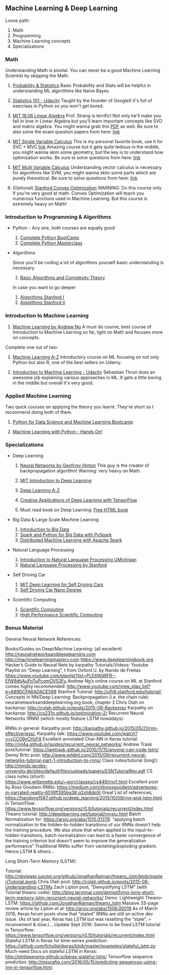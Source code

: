 ## Machine Learning & Deep Learning

Loose path:
1. Math
2. Programming
3. Machine Learning concepts
4. Specializations


### Math
Understanding Math is pivotal. You can never be a good Machine Learning Scientist
by skipping the Math.

  1. [Probability & Statistics](https://www.khanacademy.org/math/probability)
     Basic Probability and Stats will be helpful in understanding ML algorithms like Naive Bayes. 
     
  2. [Statistics 101 - Udacity](https://www.udacity.com/course/intro-to-statistics--st101)
      Taught by the founder of GoogleX it's full of exercises in Python so you won't get bored.
     
  3. [MIT 18.06 Linear Algebra](https://www.youtube.com/watch?v=ZK3O402wf1c&list=PLE7DDD91010BC51F8)
     Prof. Strang is terrific! Not only he'll make you fall in love in Linear Algebra but you'll learn
     important concepts like SVD and matrix algebra. You might wanna grab this [PDF](http://www.math.hcmus.edu.vn/~bxthang/Linear%20algebra%20and%20its%20applications.pdf)
     as well. Be sure to also solve the exam question papers from here: [link](https://ocw.mit.edu/courses/mathematics/18-06-linear-algebra-spring-2010/exams/)
     
  4. [MIT Single Variable Calculus](https://www.youtube.com/watch?v=7K1sB05pE0A&list=PL590CCC2BC5AF3BC1)
     This is my personal favorite book, use it for SVC + MVC [link](https://drive.google.com/open?id=0BwEXorNDIEnFc3VKN3RUOWdRdUE)
     Amazing course but it gets quite tedious in the middle, you might wanna skim some geometry, but the key is
     to understand how optimization works. Be sure to solve questions from here: [link](https://ocw.mit.edu/courses/mathematics/18-01-single-variable-calculus-fall-2006/exams/)
     
  5. [MIT Multi Variable Calculus](https://www.youtube.com/watch?v=PxCxlsl_YwY&list=PL4C4C8A7D06566F38)
     Understanding vector calculus is necessary for algorithms like SVM, you might wanna skim some parts
     which are purely theoretical. Be sure to solve questions from here: [link](https://ocw.mit.edu/courses/mathematics/18-02-multivariable-calculus-fall-2007/exams/)
     
  7. (Optional) [Stanford Convex Optimization](https://lagunita.stanford.edu/courses/Engineering/CVX101/Winter2014/about)
     WARNING: Do this course only if you're very good at math. Convex Optimization will teach you numerous
     functions used in Machine Learning. But this course is extremely heavy on Math!

### Introduction to Programming & Algorithms
  * Python - Any one, both courses are equally good
    1. [Complete Python BootCamp](https://www.udemy.com/complete-python-bootcamp/)
    2. [Complete Python Masterclass](https://www.udemy.com/python-the-complete-python-developer-course/)
    
  * Algorithms
  
    Since you'll be coding a lot of algorithms yourself basic understanding is necessary
    1. [Basic Algorithms and Complexity Theory](https://www.youtube.com/watch?v=o4SGkB_8fFs&list=PLhQjrBD2T382VRUw5ZpSxQSFrxMOdFObl)
    
    In case you want to go deeper
      1. [Algorithms Stanford I](http://online.stanford.edu/course/algorithms-design-and-analysis-part-1)
      2. [Algotithms Stanford II](http://online.stanford.edu/course/algorithms-design-and-analysis-part-2)
 
 
### Introduction to Machine Learning

  1. [Machine Learning by Andrew Ng](https://www.coursera.org/learn/machine-learning)
     A must do course, best course of Introduction to Machine Learning so far, light on Math and focuses more on concepts.
     
  Complete one out of two:
  
  1. [Machine Learning A-Z](https://www.udemy.com/machinelearning/)
     Introductory course on ML focusing on not only Python but also R, one of the best sellers on Udemy.

  2. [Introduction to Machine Learning - Udacity](https://www.udacity.com/course/intro-to-machine-learning--ud120)
     Sebastian Thrun does an awesome job explaining various approaches in ML. It gets a little boring in the middle
     but overall it's very good. 


### Applied Machine Learning
  Two quick courses on applying the theory you learnt. They're short so I recommend doing both of them. 
  
  1. [Python for Data Science and Machine Learning Bootcamp](https://www.udemy.com/python-for-data-science-and-machine-learning-bootcamp/)

  2. [Machine Learning with Python - Hands On!](https://www.udemy.com/data-science-and-machine-learning-with-python-hands-on/)
  
    
### Specializations

  * Deep Learning
  
    1. [Neural Networks by Geofrrey Hinton](https://www.coursera.org/learn/neural-networks)
       This guy is the creator of backpropagation algorithm! Warning: very heavy on Math.
       
    2. [MIT Introduction to Deep Learning](http://introtodeeplearning.com/index.html)
    
    2. [Deep Learning A-Z](https://www.udemy.com/deeplearning/)
    
    3. [Creative Applications of Deep Learning with TensorFlow](https://www.kadenze.com/courses/creative-applications-of-deep-learning-with-tensorflow/info)
   
    4. Must read book on Deep Learning: [Free HTML book](http://www.deeplearningbook.org/)

  * Big Data & Large Scale Machine Learning
  
    1. [Introduction to Big Data](https://www.coursera.org/learn/big-data-introduction)
    2. [Spark and Python for Big Data with PySpark](https://www.udemy.com/spark-and-python-for-big-data-with-pyspark/)
    3. [Distributed Machine Learning with Apache Spark](https://www.edx.org/course/distributed-machine-learning-apache-uc-berkeleyx-cs120x)
    
  * Natural Language Processing
  
    1. [Introduction to Natural Language Processing UMichigan](http://academictorrents.com/details/78515f90de063ffc144be5e7e726c03849b4e0ed)
    2. [Natural Language Processing by Stanford](http://academictorrents.com/details/d2c8f8f1651740520b7dfab23438d89bc8c0c0ab)
    
  * Self Driving Car
  
    1. [MIT Deep Learning for Self Driving Cars](http://selfdrivingcars.mit.edu/)
    2. [Self Driving Car Nano Degree](https://in.udacity.com/course/self-driving-car-engineer-nanodegree--nd013/)
   
  * Scientific Computing
   
    1. [Scientific Computing](http://academictorrents.com/details/6f7e43052129b95f470d3043cfce2bf5c15ae380)
    2. [High Performance Scientific Computing](http://academictorrents.com/details/cb91a3d7a4c4c086be240b54e83ed8d587b31ff5)
 
 
 

 
### Bonus Material

General Neural Network References:

Books/Guides on Deep/Machine Learning: (all excellent)
http://neuralnetworksanddeeplearning.com
http://machinelearningmastery.com
https://www.deeplearningbook.org
Hacker’s Guide to Neural Nets by karpathy
Tutorials/Videos:
Youtube Playlist on “Deep Learning”, t from Oxford U. by Nando de Freitas https://www.youtube.com/playlist?list=PLE6Wd9FR--EfW8dtjAuPoTuPcqmOV53Fu
Andrew Ng’s online course on ML at Stanford comes highly recommended: http://www.youtube.com/view_play_list?p=A89DCFA6ADACE599
Stanford Tutorial: http://ufldl.stanford.edu/tutorial/
Concepts in NN/Deep Learning:
Backpropagation (i.e. the chain rule):
neuralnetworksanddeeplearning.org book, chapter 2
Chris Olah on backprop: http://colah.github.io/posts/2015-08-Backprop/
Karpathy on backprop: http://cs231n.github.io/optimization-2/
Recurrent Neural Networks (RNN) (which mostly feature LSTM nowadays):

RNNs in general:
Karpathy post: http://karpathy.github.io/2015/05/21/rnn-effectiveness/, Karpathy talk: https://www.youtube.com/watch?v=yCC09vCHzF8
Excellent annotated Char-NN in Keras tutorial: http://ml4a.github.io/guides/recurrent_neural_networks/
Andrew Trask post/tutorial: https://iamtrask.github.io/2015/11/15/anyone-can-code-lstm/
Denny Britz post: http://www.wildml.com/2015/09/recurrent-neural-networks-tutorial-part-1-introduction-to-rnns/
Class notes/tutorial (long!): http://minds.jacobs-university.de/sites/default/files/uploads/papers/ESNTutorialRev.pdf
CS class notes (short): https://www.willamette.edu/~gorr/classes/cs449/rnn1.html
Excellent post by Ross Goodwin RNNs: https://medium.com/@rossgoodwin/adventures-in-narrated-reality-6516ff395ba3#.q2xh8dp5t
Great List of references; https://handong1587.github.io/deep_learning/2015/10/09/rnn-and-lstm.html
in TensorFlow: https://www.tensorflow.org/versions/r0.8/tutorials/recurrent/index.html
Theano tutorial: http://deeplearning.net/tutorial/rnnslu.html
Batch Normalization for: https://arxiv.org/abs/1510.01378: “applying batch normalization to the hidden-to-hidden transitions of our RNNs doesn’t help the training procedure. We also show that when applied to the input-to-hidden transitions, batch normalization can lead to a faster convergence of the training criterion but doesn’t seem to improve the generalization performance”
Traditional RNNs suffer from vanishing/exploding gradient. Hence LSTM & others…

Long Short-Term Memory (LSTM):

Tutorial: http://nbviewer.jupyter.org/github/JonathanRaiman/theano_lstm/blob/master/Tutorial.ipynb
Chris Olah post: http://colah.github.io/posts/2015-08-Understanding-LSTMs
Zach Lipton post, “Demystifying LSTM” (with Tutorial theano code): http://blog.terminal.com/demistifying-long-short-term-memory-lstm-recurrent-neural-networks/
Demo: Lightweight Theano-LSTM: https://github.com/JonathanRaiman/theano_lstm
Massive 33-page review article by Lipton et al: http://arxiv.org/abs/1506.00019
As of March 2016, Keras forum posts show that “stated” RNNs are still an active dev issue. (As of last year, Keras has LSTM but was resetting the “state”, = inconvenient & slow.)….Update Sept 2016: Seems to be fixed
LSTM tutorial in Tensorflow: https://www.tensorflow.org/versions/r0.10/tutorials/recurrent/index.html
Stateful LSTM in Keras for time-series prediction: https://github.com/fchollet/keras/blob/master/examples/stateful_lstm.py
Much-need Docs on stateful LSTM in Keras: http://philipperemy.github.io/keras-stateful-lstm/
Tensorflow sequence prediction: http://mourafiq.com/2016/05/15/predicting-sequences-using-rnn-in-tensorflow.html.
